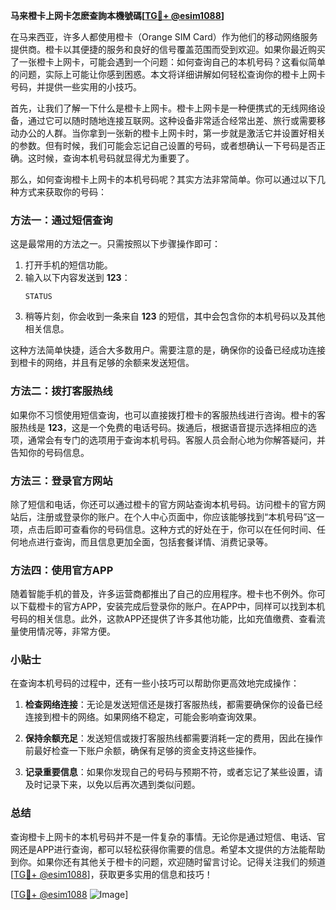 **马来橙卡上网卡怎麽查詢本機號碼[[TG💪+ @esim1088](https://t.me/s/esim1088)]**

在马来西亚，许多人都使用橙卡（Orange SIM Card）作为他们的移动网络服务提供商。橙卡以其便捷的服务和良好的信号覆盖范围而受到欢迎。如果你最近购买了一张橙卡上网卡，可能会遇到一个问题：如何查询自己的本机号码？这看似简单的问题，实际上可能让你感到困惑。本文将详细讲解如何轻松查询你的橙卡上网卡号码，并提供一些实用的小技巧。

首先，让我们了解一下什么是橙卡上网卡。橙卡上网卡是一种便携式的无线网络设备，通过它可以随时随地连接互联网。这种设备非常适合经常出差、旅行或需要移动办公的人群。当你拿到一张新的橙卡上网卡时，第一步就是激活它并设置好相关的参数。但有时候，我们可能会忘记自己设置的号码，或者想确认一下号码是否正确。这时候，查询本机号码就显得尤为重要了。

那么，如何查询橙卡上网卡的本机号码呢？其实方法非常简单。你可以通过以下几种方式来获取你的号码：

### 方法一：通过短信查询

这是最常用的方法之一。只需按照以下步骤操作即可：

1. 打开手机的短信功能。
2. 输入以下内容发送到 **123**：
   ```
   STATUS
   ```
3. 稍等片刻，你会收到一条来自 **123** 的短信，其中会包含你的本机号码以及其他相关信息。

这种方法简单快捷，适合大多数用户。需要注意的是，确保你的设备已经成功连接到橙卡的网络，并且有足够的余额来发送短信。

### 方法二：拨打客服热线

如果你不习惯使用短信查询，也可以直接拨打橙卡的客服热线进行咨询。橙卡的客服热线是 **123**，这是一个免费的电话号码。拨通后，根据语音提示选择相应的选项，通常会有专门的选项用于查询本机号码。客服人员会耐心地为你解答疑问，并告知你的号码信息。

### 方法三：登录官方网站

除了短信和电话，你还可以通过橙卡的官方网站查询本机号码。访问橙卡的官方网站后，注册或登录你的账户。在个人中心页面中，你应该能够找到“本机号码”这一项，点击后即可查看你的号码信息。这种方式的好处在于，你可以在任何时间、任何地点进行查询，而且信息更加全面，包括套餐详情、消费记录等。

### 方法四：使用官方APP

随着智能手机的普及，许多运营商都推出了自己的应用程序。橙卡也不例外。你可以下载橙卡的官方APP，安装完成后登录你的账户。在APP中，同样可以找到本机号码的相关信息。此外，这款APP还提供了许多其他功能，比如充值缴费、查看流量使用情况等，非常方便。

### 小贴士

在查询本机号码的过程中，还有一些小技巧可以帮助你更高效地完成操作：

1. **检查网络连接**：无论是发送短信还是拨打客服热线，都需要确保你的设备已经连接到橙卡的网络。如果网络不稳定，可能会影响查询效果。
   
2. **保持余额充足**：发送短信或拨打客服热线都需要消耗一定的费用，因此在操作前最好检查一下账户余额，确保有足够的资金支持这些操作。

3. **记录重要信息**：如果你发现自己的号码与预期不符，或者忘记了某些设置，请及时记录下来，以免以后再次遇到类似问题。

### 总结

查询橙卡上网卡的本机号码并不是一件复杂的事情。无论你是通过短信、电话、官网还是APP进行查询，都可以轻松获得你需要的信息。希望本文提供的方法能帮助到你。如果你还有其他关于橙卡的问题，欢迎随时留言讨论。记得关注我们的频道[[TG💪+ @esim1088](https://t.me/s/esim1088)]，获取更多实用的信息和技巧！

[[TG💪+ @esim1088](https://t.me/s/esim1088) ![Image](https://i.postimg.cc/4NQfJmqS/Snipaste-2025-05-13-00-14-12.png)]